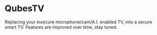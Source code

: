 # QubesTV
Replacing your insecure microphone/cam/A.I. enabled TV, into a secure smart TV. Features are improved over time, stay tuned.
